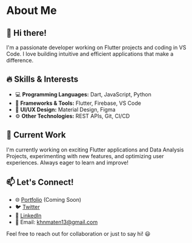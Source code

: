 # About Me

## 👋 Hi there!
I'm a passionate developer working on Flutter projects and coding in VS Code. I love building intuitive and efficient applications that make a difference.

## 🔥 Skills & Interests
- 💻 **Programming Languages:** Dart, JavaScript, Python
- 📱 **Frameworks & Tools:** Flutter, Firebase, VS Code
- 🎨 **UI/UX Design:** Material Design, Figma
- ⚙️ **Other Technologies:** REST APIs, Git, CI/CD

## 🚀 Current Work
I'm currently working on exciting Flutter applications and Data Analysis Projects, experimenting with new features, and optimizing user experiences. Always eager to learn and improve!

## 📫 Let's Connect!
- 🌐 [Portfolio](#) (Coming Soon)
- 🐦 [Twitter](#https://x.com/choklots)
- 💼 [LinkedIn](#https://www.linkedin.com/in/khennedy-onnasis-maten/)
- 📧 Email: khnmaten13@gmail.com

Feel free to reach out for collaboration or just to say hi! 😃

